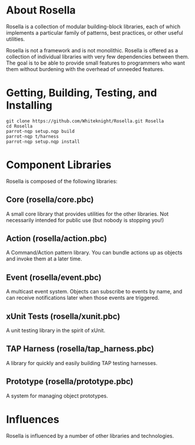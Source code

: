 # About Rosella

Rosella is a collection of modular building-block libraries, each of which
implements a particular family of patterns, best practices, or other useful
utilities.

Rosella is not a framework and is not monolithic. Rosella is offered as a
collection of individual libraries with very few dependencies between them.
The goal is to be able to provide small features to programmers who want them
without burdening with the overhead of unneeded features.

# Getting, Building, Testing, and Installing

    git clone https://github.com/Whiteknight/Rosella.git Rosella
    cd Rosella
    parrot-nqp setup.nqp build
    parrot-nqp t/harness
    parrot-nqp setup.nqp install

# Component Libraries

Rosella is composed of the following libraries:

## Core (rosella/core.pbc)

A small core library that provides utilities for the other libraries. Not
necessarily intended for public use (but nobody is stopping you!)

## Action (rosella/action.pbc)

A Command/Action pattern library. You can bundle actions up as objects and
invoke them at a later time.

## Event (rosella/event.pbc)

A multicast event system. Objects can subscribe to events by name, and can
receive notifications later when those events are triggered.

## xUnit Tests (rosella/xunit.pbc)

A unit testing library in the spirit of xUnit.

## TAP Harness (rosella/tap_harness.pbc)

A library for quickly and easily building TAP testing harnesses.

## Prototype (rosella/prototype.pbc)

A system for managing object prototypes.

# Influences

Rosella is influenced by a number of other libraries and technologies.
